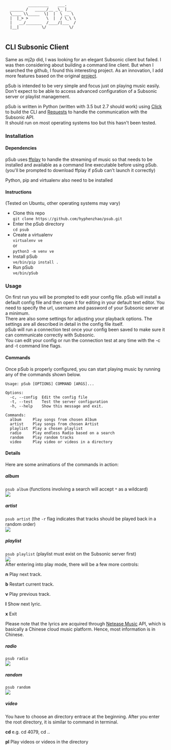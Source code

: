 ```
          _________    ___.    
  ______ /   _____/__ _\_ |__  
  \____ \\_____  \|  |  \ __ \ 
  |  |_> >        \  |  / \_\ \
  |   __/_______  /____/|___  /
  |__|          \/          \/
   
```
## CLI Subsonic Client

Same as mj2p did, I was looking for an elegant Subsonic client but failed. I was then considering about building a command line client. But when I searched the github, I found this interesting project. As an innovation, I add more features based on the original [project](https://github.com/mj2p/psub). 

pSub is intended to be very simple and focus just on playing music easily. Don't expect to be able to access advanced configuration of a Subsonic server or playlist management.
  
pSub is written in Python (written with 3.5 but 2.7 should work) using [Click](http://click.pocoo.org/6/)  to build the CLI and [Requests](http://docs.python-requests.org) to handle the communication with the Subsonic API.  
It should run on most operating systems too but this hasn't been tested.   
   
### Installation
#### Dependencies
pSub uses [ffplay](https://ffmpeg.org/ffplay.html) to handle the streaming of music so that needs to be installed and available as a command line executable before using pSub. (you'll be prompted to download ffplay if pSub can't launch it correctly)
  
Python, pip and virtualenv also need to be installed
#### Instructions
(Tested on Ubuntu, other operating systems may vary)
- Clone this repo  
`git clone https://github.com/hyphenzhao/psub.git`
- Enter the pSub directory  
`cd psub`
- Create a virtualenv  
`virtualenv ve`  
or  
`python3 -m venv ve`  
- Install pSub  
`ve/bin/pip install .`
- Run pSub  
`ve/bin/pSub`  


### Usage
On first run you will be prompted to edit your config file. pSub will install a default config file and then open it for editing in your default text editor. You need to specify the url, username and password of your Subsonic server at a minimum.  
There are also some settings for adjusting your playback options. The settings are all described in detail in the config file itself.  
pSub will run a connection test once your config been saved to make sure it can communicate correctly with Subsonic.   
You can edit your config or run the connection test at any time with the -c and -t command line flags.

#### Commands
Once pSub is properly configured, you can start playing music by running any of the commands shown below.
```
Usage: pSub [OPTIONS] COMMAND [ARGS]...  

Options:  
  -c, --config  Edit the config file  
  -t, --test    Test the server configuration
  -h, --help    Show this message and exit.

Commands:
  album     Play songs from chosen Album
  artist    Play songs from chosen Artist
  playlist  Play a chosen playlist
  radio     Play endless Radio based on a search
  random    Play random tracks
  video     Play video or videos in a directory
```
#### Details
Here are some animations of the commands in action:  
##### album
`psub album` (functions involving a search will accept `*` as a wildcard)   
![](https://github.com/inuitwallet/psub/blob/images/album.gif)  
##### artist
`psub artist` (the `-r` flag indicates that tracks should be played back in a random order)  
![](https://github.com/inuitwallet/psub/blob/images/artist.gif)  
##### playlist
`psub playlist` (playlist must exist on the Subsonic server first)  
![](https://github.com/inuitwallet/psub/blob/images/playlist.gif)  
After entering into play mode, there will be a few more controls:

**n** Play next track.

**b** Restart current track.

**v** Play previous track.

**l** Show next lyric.

**x** Exit

Please note that the lyrics are acquired through [Netease Music](https://music.163.com/) API, which is basically a Chinese cloud music platform. Hence, most information is in Chinese.
##### radio
`psub radio`  
![](https://github.com/inuitwallet/psub/blob/images/radio.gif)
##### random  
`psub random`  
![](https://github.com/inuitwallet/psub/blob/images/random.gif)
##### video
You have to choose an directory entrace at the beginning. After you enter the root directory, it is similar to command in terminal.

**cd <Folder ID>** e.g. cd 4079, cd ..
          
**pl <ID>** Play videos or videos in the directory
